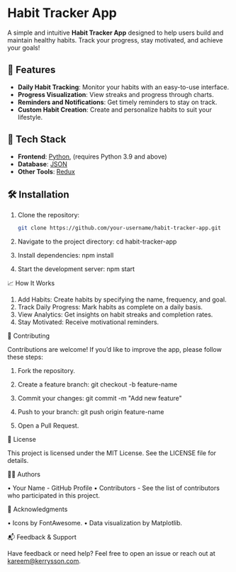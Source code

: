 # Habit Tracker App

A simple and intuitive **Habit Tracker App** designed to help users build and maintain healthy habits. Track your progress, stay motivated, and achieve your goals!


## 🌟 Features

- **Daily Habit Tracking**: Monitor your habits with an easy-to-use interface.
- **Progress Visualization**: View streaks and progress through charts.
- **Reminders and Notifications**: Get timely reminders to stay on track.
- **Custom Habit Creation**: Create and personalize habits to suit your lifestyle.


## 🚀 Tech Stack

- **Frontend**: [Python](https://python.org), (requires Python 3.9 and above)
- **Database**: [JSON](https://www.json.oorg)  
- **Other Tools**: [Redux](https://redux.js.org)



## 🛠️ Installation

1. Clone the repository:
   ```bash
   git clone https://github.com/your-username/habit-tracker-app.git

2.	Navigate to the project directory:
    cd habit-tracker-app

3.	Install dependencies:
    npm install

4.	Start the development server:
    npm start


📈 How It Works
1.	Add Habits: Create habits by specifying the name, frequency, and goal.
2.	Track Daily Progress: Mark habits as complete on a daily basis.
3.	View Analytics: Get insights on habit streaks and completion rates.
4.	Stay Motivated: Receive motivational reminders.

🤝 Contributing

Contributions are welcome! If you’d like to improve the app, please follow these steps:

1.	Fork the repository.

2.	Create a feature branch:
    git checkout -b feature-name

3.	Commit your changes:
    git commit -m "Add new feature"

4.	Push to your branch:
    git push origin feature-name

5.	Open a Pull Request.


📄 License

This project is licensed under the MIT License. See the LICENSE file for details.

👨‍💻 Authors

• Your Name - GitHub Profile
• Contributors - See the list of contributors who participated in this project.


🧾 Acknowledgments

• Icons by FontAwesome.
• Data visualization by Matplotlib.

📬 Feedback & Support

Have feedback or need help? Feel free to open an issue or reach out at kareem@kerrysson.com.
